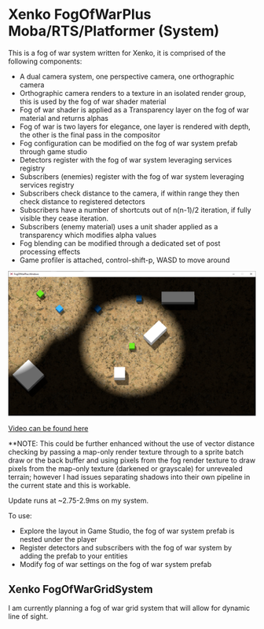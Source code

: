 # Xenko FogOfWarPlus Moba/RTS/Platformer (System)

This is a fog of war system written for Xenko, it is comprised of the following components:
- A dual camera system, one perspective camera, one orthographic camera
- Orthographic camera renders to a texture in an isolated render group, this is used by the fog of war shader material
- Fog of war shader is applied as a Transparency layer on the fog of war material and returns alphas
- Fog of war is two layers for elegance, one layer is rendered with depth, the other is the final pass in the compositor
- Fog configuration can be modified on the fog of war system prefab through game studio
- Detectors register with the fog of war system leveraging services registry
- Subscribers (enemies) register with the fog of war system leveraging services registry
- Subscribers check distance to the camera, if within range they then check distance to registered detectors
- Subscribers have a number of shortcuts out of n(n-1)/2 iteration, if fully visible they cease iteration.
- Subscribers (enemy material) uses a unit shader applied as a transparency which modifies alpha values
- Fog blending can be modified through a dedicated set of post processing effects
- Game profiler is attached, control-shift-p, WASD to move around

 <img src="Screenshot.png">
  
 [Video can be found here](https://www.youtube.com/watch?v=HPWxhYZBDSQ)

**NOTE: This could be further enhanced without the use of vector distance checking by passing a map-only render texture through to a sprite
batch draw or the back buffer and using pixels from the fog render texture to draw pixels from the map-only texture (darkened or grayscale) for unrevealed terrain; however I had issues separating shadows into their own pipeline in the current state and this is workable.

Update runs at ~2.75-2.9ms on my system.

To use:
- Explore the layout in Game Studio, the fog of war system prefab is nested under the player
- Register detectors and subscribers with the fog of war system by adding the prefab to your entities
- Modify fog of war settings on the fog of war system prefab

## Xenko FogOfWarGridSystem
I am currently planning a fog of war grid system that will allow for dynamic line of sight.
